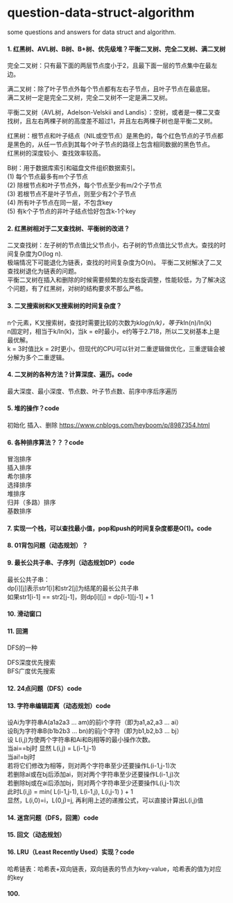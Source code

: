 # question-data-struct-algorithm
some questions and answers for data struct and algorithm.

#### 1. 红黑树、AVL树、B树、B+树、优先级堆？平衡二叉树、完全二叉树、满二叉树
完全二叉树：只有最下面的两层节点度小于2，且最下面一层的节点集中在最左边。<br>

满二叉树：除了叶子节点外每个节点都有左右子节点，且叶子节点在最底层。<br>
满二叉树一定是完全二叉树，完全二叉树不一定是满二叉树。<br>

平衡二叉树（AVL树，Adelson-Velskii and Landis）：空树，或者是一棵二叉查找树，且左右两棵子树的高度差不超过1，并且左右两棵子树也是平衡二叉树。<br>

红黑树：根节点和叶子结点（NIL或空节点）是黑色的，每个红色节点的子节点都是黑色的，从任一节点到其每个叶子节点的路径上包含相同数据的黑色节点。<br>
红黑树的深度较小、查找效率较高。<br>

B树：用于数据库索引和磁盘文件组织数据索引。<br>
(1) 每个节点最多有m个子节点<br>
(2) 除根节点和叶子节点外，每个节点至少有m/2个子节点<br>
(3) 若根节点不是叶子节点，则至少有2个子节点<br>
(4) 所有叶子节点在同一层，不包含key<br>
(5) 有k个子节点的非叶子结点恰好包含k-1个key

#### 2. 红黑树相对于二叉查找树、平衡树的改进？
二叉查找树：左子树的节点值比父节点小，右子树的节点值比父节点大。查找的时间复杂度为O(log n).<br>
极端情况下可能退化为链表，查找的时间复杂度为O(n)。
平衡二叉树解决了二叉查找树退化为链表的问题。<br>
平衡二叉树在插入和删除的时候需要频繁的左旋右旋调整，性能较低，为了解决这个问题，有了红黑树，对树的结构要求不那么严格。

#### 3. 二叉搜索树和K叉搜索树的时间复杂度？
n个元素，K叉搜索树，查找时需要比较的次数为k*log(n/k)，等于k*ln(n)/ln(k)<br>
n固定时，相当于k/ln(k)，当k = e时最小，e约等于2.718，所以二叉树基本上是最优解。<br>
k = 3时值比k = 2时更小，但现代的CPU可以针对二重逻辑做优化，三重逻辑会被分解为多个二重逻辑。<br>

#### 4. 二叉树的各种方法？计算深度、遍历。code
最大深度、最小深度、节点数、叶子节点数、前序中序后序遍历

#### 5. 堆的操作？code
初始化
插入、删除
https://www.cnblogs.com/heyboom/p/8987354.html

#### 6. 各种排序算法？？？code
冒泡排序<br>
插入排序<br>
希尔排序<br>
选择排序<br>
堆排序<br>
归并（多路）排序<br>
基数排序

#### 7. 实现一个栈，可以查找最小值，pop和push的时间复杂度都是O(1)。code

#### 8. 01背包问题（动态规划）？

#### 9. 最长公共子串、子序列（动态规划DP）code
最长公共子串：<br>
dp[i][j]表示str1[i]和str2[j]为结尾的最长公共子串<br>
如果str1[i-1] == str2[j-1]，则dp[i][j] = dp[i-1][j-1] + 1

#### 10. 滑动窗口

#### 11. 回溯
DFS的一种

DFS深度优先搜索<br>
BFS广度优先搜索

#### 12. 24点问题（DFS）code

#### 13. 字符串编辑距离（动态规划）code

设Ai为字符串A(a1a2a3 … am)的前i个字符（即为a1,a2,a3 … ai）<br>
设Bj为字符串B(b1b2b3 … bn)的前j个字符（即为b1,b2,b3 … bj）<br>
设 L(i,j)为使两个字符串和Ai和Bj相等的最小操作次数。<br>
当ai==bj时 显然 L(i,j) = L(i-1,j-1)<br>
当ai!=bj时<br>
若将它们修改为相等，则对两个字符串至少还要操作L(i-1,j-1)次<br>
若删除ai或在bj后添加ai，则对两个字符串至少还要操作L(i-1,j)次<br>
若删除bj或在ai后添加bj，则对两个字符串至少还要操作L(i,j-1)次<br>
此时L(i,j) = min( L(i-1,j-1), L(i-1,j), L(i,j-1) ) + 1<br>
显然，L(i,0)=i，L(0,j)=j, 再利用上述的递推公式，可以直接计算出L(i,j)值<br>

#### 14. 迷宫问题（DFS，回溯）code

#### 15. 回文（动态规划）

#### 16. LRU（Least Recently Used）实现？code
哈希链表：哈希表+双向链表，双向链表的节点为key-value，哈希表的值为对应的key

#### 100.
